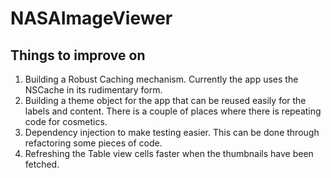 # NASAImageViewer
 ## Things to improve on
  1. Building a Robust Caching mechanism. Currently the app uses the NSCache in its rudimentary form.
  2. Building a theme object for the app that can be reused easily for the labels and content. There is a couple of places where
     there is repeating code for cosmetics.
  3. Dependency injection to make testing easier. This can be done through refactoring some pieces of code.
  4. Refreshing the Table view cells faster when the thumbnails have been fetched.
